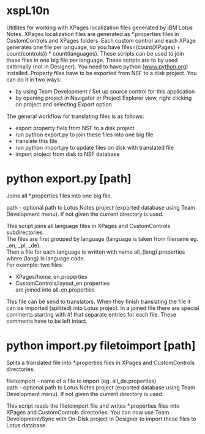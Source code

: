 xspL10n
=======

Utitlites for working with XPages localization files generated by IBM Lotus Notes.
XPages localization files are generated as \*.properties files in CustomControls and XPages folders.
Each custom control and each XPage generates one file per language, so you have files=(count(XPages) + count(controls)) * count(languages). These scripts can be used to join these files in one big file per language.
These scripts are to by used externally (not in Designer). You need to have python (www.python.org) installed. 
Property files have to be exported from NSF to a disk project. You can do it in two ways:
* by using Team Development / Set up source control for this application
* by opening project in Navigator or Project Explorer view, right clicking on project and selecting Export option

The general workflow for translating files is as follows:
* export property fiels from NSF to a disk project
* run python export.py to join these files into one big file
* translate this file
* run python import.py to update files on disk with translated file
* import project from disk to NSF database


python export.py [path]
=======================

Joins all \*.properties files into one big file.

path - optional path to Lotus Notes project (exported database using Team Development menu). If not given the current directory is used.

This script joins all language files in XPages and CustomControls subdirectories.  
The files are first grouped by language (language is taken from filename eg. \_en, \_pl, \_de).  
Then a file for each language is written with name all\_{lang}.properties where {lang} is language code.  
For example: two files  
* XPages/home\_en.properties  
* CustomControls/layout_en.properties  
are joined into all\_en.properties

This file can be send to translators. When they finish translating the file it can be imported (splitted) into Lotus project.
In a joined file there are special comments starting with #! that separate entries for each file. These comments have to be left intact. 

python import.py filetoimport [path]
====================================

Splits a translated file into \*.properties files in XPages and CustomControls directories.

filetoimport - name of a file to import (eg. all_de.properties)  
path - optional path to Lotus Notes project (exported database using Team Development menu). If not given the current directory is used.

This script reads the filetoimport file and writes *.properties files into XPages and CustomControls directories. You can now use Team Development/Sync with On-Disk project in Designer to import these files to Lotus database.
